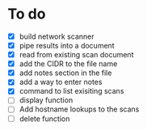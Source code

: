 # To do
- [x]  build network scanner
- [x]  pipe results into a document
- [x]  read from existing scan document
- [x]  add the CIDR to the file name
- [x]  add notes section in the file 
- [x]  add a way to enter notes
- [x]  command to list exisiting scans
- [ ]  display function
- [ ]  Add hostname lookups to the scans
- [ ]  delete function
